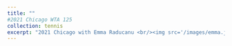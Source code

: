 ```yaml
---
title: ""
#2021 Chicago WTA 125
collection: tennis
excerpt: "2021 Chicago with Emma Raducanu <br/><img src='/images/emma.jpeg'> 2024 Indian Wells with Qinwen Zheng <br/><img src='/images/qinwen.jpeg'>"
---
```

